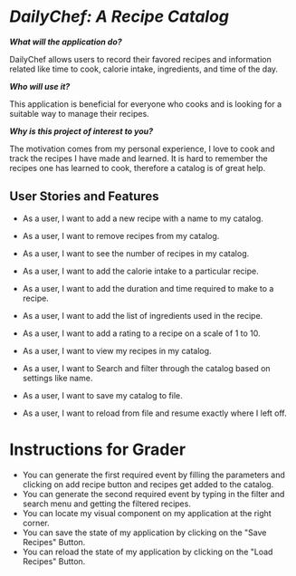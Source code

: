 # *DailyChef: A Recipe Catalog*




_**What will the application do?**_

DailyChef allows users to record their favored recipes
and information related like time to cook, calorie intake,
ingredients, and time of the day.

_**Who will use it?**_

This application is beneficial for everyone who
cooks and is looking for a suitable way to manage
their recipes.

_**Why is this project of interest to you?**_

The motivation comes from my personal experience,
I love to cook and track the recipes I have made
and learned.
It is hard to remember the recipes one has learned
to cook, therefore a catalog is of great help.


## User Stories and Features

- As a user, I want to add a new recipe with a name to my catalog.
- As a user, I want to remove recipes from my catalog.
- As a user, I want to see the number of recipes in my catalog.
- As a user, I want to add the calorie intake to a particular recipe.
- As a user, I want to add the duration and time required to make to a recipe.
- As a user, I want to add the list of ingredients used in the recipe.
- As a user, I want to add a rating to a recipe on a scale of 1 to 10. 
- As a user, I want to view my recipes in my catalog.
- As a user, I want to Search and filter through the catalog based on settings like name.

- As a user, I want to save my catalog to file.
- As a user, I want to reload from file and resume exactly where I left off.


# Instructions for Grader

- You can generate the first required event by filling the parameters and clicking on add recipe 
button and recipes get added to the catalog.
- You can generate the second required event by typing in the filter and search menu and getting the filtered recipes.
- You can locate my visual component on my application at the right corner.
- You can save the state of my application by clicking on the "Save Recipes" Button.
- You can reload the state of my application by clicking on the "Load Recipes" Button.










